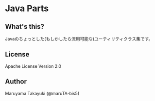 # Java Parts

## What's this?
Javaのちょっとした(もしかしたら流用可能な)ユーティリティクラス集です。

## License
Apache License Version 2.0

## Author
Maruyama Takayuki (@maruTA-bis5)
